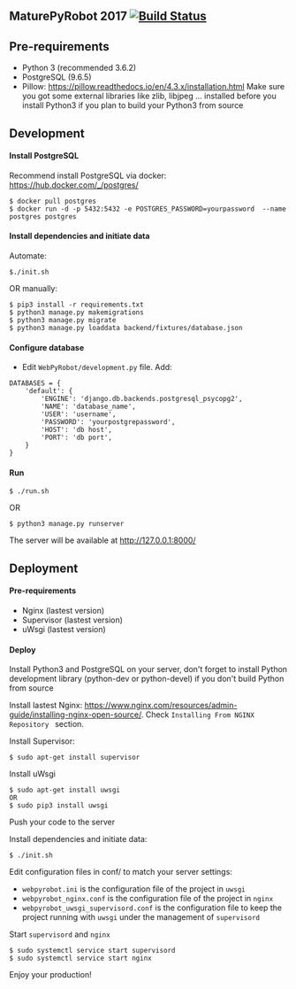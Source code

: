 ## MaturePyRobot 2017 [![Build Status](https://travis-ci.org/Petrole/MaturePyRobots.svg?branch=master)](https://travis-ci.org/Petrole/MaturePyRobots)

## Pre-requirements

- Python 3 (recommended 3.6.2)
- PostgreSQL (9.6.5)
- Pillow: https://pillow.readthedocs.io/en/4.3.x/installation.html
Make sure you got some external libraries like zlib, libjpeg ... installed before you install Python3 if you plan to build your Python3 from source


## Development

#### Install PostgreSQL

Recommend install PostgreSQL via docker: https://hub.docker.com/_/postgres/
~~~~
$ docker pull postgres
$ docker run -d -p 5432:5432 -e POSTGRES_PASSWORD=yourpassword  --name postgres postgres
~~~~~

#### Install dependencies and initiate data
Automate:
~~~~~
$./init.sh
~~~~~
OR manually:
~~~~~
$ pip3 install -r requirements.txt
$ python3 manage.py makemigrations
$ python3 manage.py migrate
$ python3 manage.py loaddata backend/fixtures/database.json
~~~~~

#### Configure database
- Edit  `WebPyRobot/development.py` file. Add:

~~~~
DATABASES = {
    'default': {
        'ENGINE': 'django.db.backends.postgresql_psycopg2',
        'NAME': 'database_name',
        'USER': 'username',
        'PASSWORD': 'yourpostgrepassword',
        'HOST': 'db host',
        'PORT': 'db port',
    }
}
~~~~~

#### Run

~~~~
$ ./run.sh
~~~~
OR
~~~~~
$ python3 manage.py runserver
~~~~~
The server will be available at http://127.0.0.1:8000/


## Deployment

#### Pre-requirements
- Nginx (lastest version)
- Supervisor (lastest version)
- uWsgi (lastest version)

#### Deploy
Install Python3 and PostgreSQL on your server, don't forget to install Python development library (python-dev or python-devel) if you don't build Python from source

Install lastest Nginx: https://www.nginx.com/resources/admin-guide/installing-nginx-open-source/. Check `Installing From NGINX Repository
` section.

Install Supervisor:
~~~~
$ sudo apt-get install supervisor
~~~~
Install uWsgi
~~~~
$ sudo apt-get install uwsgi
OR
$ sudo pip3 install uwsgi
~~~~

Push your code to the server

Install dependencies and initiate data:
~~~~
$ ./init.sh
~~~~
Edit configuration files in conf/ to match your server settings:

- `webpyrobot.ini` is the configuration file of the project in `uwsgi`
- `webpyrobot_nginx.conf` is the  configuration file of the project in `nginx`
- `webpyrobot_uwsgi_supervisord.conf` is the configuration file to keep the project running with `uwsgi` under the management of `supervisord`

Start `supervisord` and `nginx`

~~~~
$ sudo systemctl service start supervisord
$ sudo systemctl service start nginx
~~~~

Enjoy your production!

